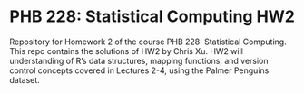 # PHB 228: Statistical Computing HW2

Repository for Homework 2 of the course PHB 228: Statistical Computing. This repo contains the solutions of HW2 by Chris Xu. HW2 will understanding of R’s data structures, mapping functions, and version control concepts covered in Lectures 2-4, using the Palmer Penguins dataset.

